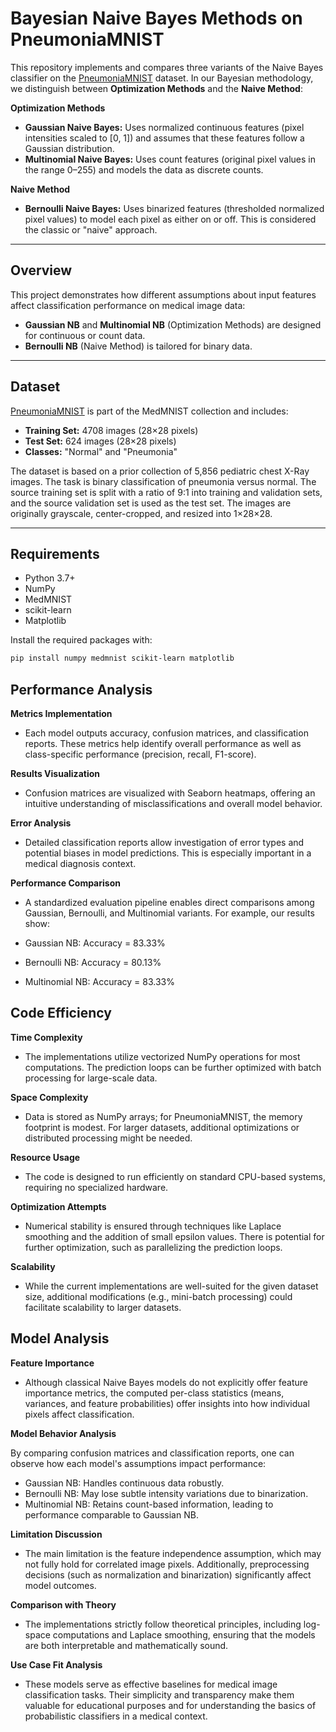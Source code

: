 # Bayesian Naive Bayes Methods on PneumoniaMNIST

This repository implements and compares three variants of the Naive Bayes classifier on the [PneumoniaMNIST](https://medmnist.com/) dataset. In our Bayesian methodology, we distinguish between **Optimization Methods** and the **Naive Method**:

**Optimization Methods**
- **Gaussian Naive Bayes:** Uses normalized continuous features (pixel intensities scaled to [0, 1]) and assumes that these features follow a Gaussian distribution.
- **Multinomial Naive Bayes:** Uses count features (original pixel values in the range 0–255) and models the data as discrete counts.

**Naive Method**
- **Bernoulli Naive Bayes:** Uses binarized features (thresholded normalized pixel values) to model each pixel as either on or off. This is considered the classic or "naive" approach.

---

## Overview

This project demonstrates how different assumptions about input features affect classification performance on medical image data:
- **Gaussian NB** and **Multinomial NB** (Optimization Methods) are designed for continuous or count data.
- **Bernoulli NB** (Naive Method) is tailored for binary data.

---

## Dataset

[PneumoniaMNIST](https://medmnist.com/) is part of the MedMNIST collection and includes:
- **Training Set:** 4708 images (28×28 pixels)
- **Test Set:** 624 images (28×28 pixels)
- **Classes:** "Normal" and "Pneumonia"

The dataset is based on a prior collection of 5,856 pediatric chest X-Ray images. The task is binary classification of pneumonia versus normal. The source training set is split with a ratio of 9:1 into training and validation sets, and the source validation set is used as the test set. The images are originally grayscale, center-cropped, and resized into 1×28×28.

---

## Requirements

- Python 3.7+
- NumPy
- MedMNIST
- scikit-learn
- Matplotlib

Install the required packages with:

```bash
pip install numpy medmnist scikit-learn matplotlib
```


## Performance Analysis
**Metrics Implementation**
- Each model outputs accuracy, confusion matrices, and classification reports. These metrics help identify overall performance as well as class-specific performance (precision, recall, F1-score).

**Results Visualization**
- Confusion matrices are visualized with Seaborn heatmaps, offering an intuitive understanding of misclassifications and overall model behavior.

**Error Analysis**
- Detailed classification reports allow investigation of error types and potential biases in model predictions. This is especially important in a medical diagnosis context.

**Performance Comparison**
- A standardized evaluation pipeline enables direct comparisons among Gaussian, Bernoulli, and Multinomial variants. For example, our results show:

- Gaussian NB: Accuracy = 83.33%
- Bernoulli NB: Accuracy = 80.13%
- Multinomial NB: Accuracy = 83.33%

## Code Efficiency

**Time Complexity**
- The implementations utilize vectorized NumPy operations for most computations. The prediction loops can be further optimized with batch processing for large-scale data.

**Space Complexity**
- Data is stored as NumPy arrays; for PneumoniaMNIST, the memory footprint is modest. For larger datasets, additional optimizations or distributed processing might be needed.

**Resource Usage**
- The code is designed to run efficiently on standard CPU-based systems, requiring no specialized hardware.

**Optimization Attempts**
- Numerical stability is ensured through techniques like Laplace smoothing and the addition of small epsilon values. There is potential for further optimization, such as parallelizing the prediction loops.

**Scalability**
- While the current implementations are well-suited for the given dataset size, additional modifications (e.g., mini-batch processing) could facilitate scalability to larger datasets.

## Model Analysis

**Feature Importance**
- Although classical Naive Bayes models do not explicitly offer feature importance metrics, the computed per-class statistics (means, variances, and feature probabilities) offer insights into how individual pixels affect classification.

**Model Behavior Analysis**

By comparing confusion matrices and classification reports, one can observe how each model's assumptions impact performance:

- Gaussian NB: Handles continuous data robustly.
- Bernoulli NB: May lose subtle intensity variations due to binarization.
- Multinomial NB: Retains count-based information, leading to performance comparable to Gaussian NB.

**Limitation Discussion**
- The main limitation is the feature independence assumption, which may not fully hold for correlated image pixels. Additionally, preprocessing decisions (such as normalization and binarization) significantly affect model outcomes.

**Comparison with Theory**
- The implementations strictly follow theoretical principles, including log-space computations and Laplace smoothing, ensuring that the models are both interpretable and mathematically sound.

**Use Case Fit Analysis** 
- These models serve as effective baselines for medical image classification tasks. Their simplicity and transparency make them valuable for educational purposes and for understanding the basics of probabilistic classifiers in a medical context.